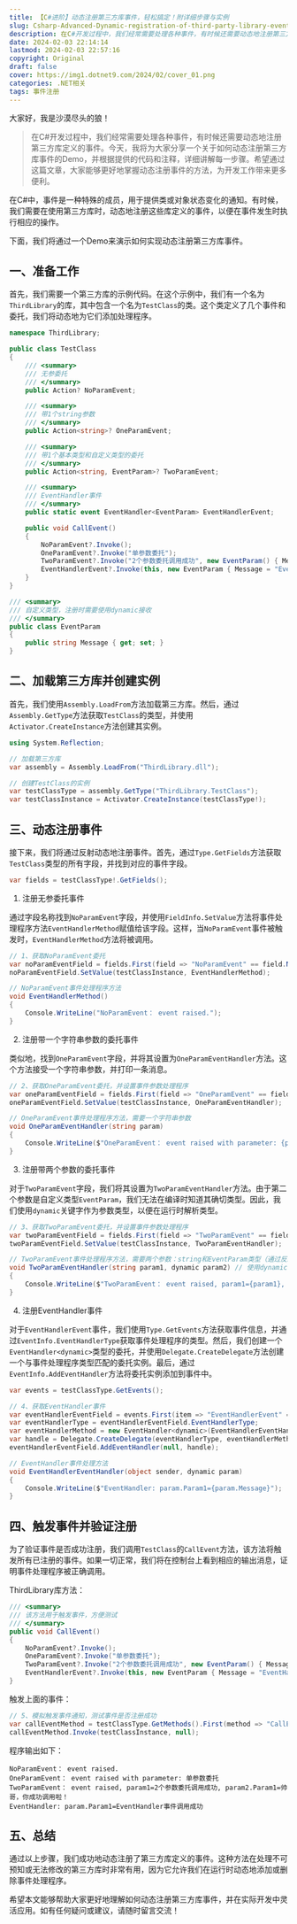 ```yaml
---
title: 【C#进阶】动态注册第三方库事件，轻松搞定！附详细步骤与实例
slug: Csharp-Advanced-Dynamic-registration-of-third-party-library-events-easy-to-handle-Attached-with-detailed-steps-and-demo
description: 在C#开发过程中，我们经常需要处理各种事件，有时候还需要动态地注册第三方库定义的事件。今天，我将为大家分享一个关于如何动态注册第三方库事件的Demo，并根据提供的代码和注释，详细讲解每一步骤。
date: 2024-02-03 22:14:14
lastmod: 2024-02-03 22:57:16
copyright: Original
draft: false
cover: https://img1.dotnet9.com/2024/02/cover_01.png
categories: .NET相关
tags: 事件注册
---
```


大家好，我是沙漠尽头的狼！

> 在C#开发过程中，我们经常需要处理各种事件，有时候还需要动态地注册第三方库定义的事件。今天，我将为大家分享一个关于如何动态注册第三方库事件的Demo，并根据提供的代码和注释，详细讲解每一步骤。希望通过这篇文章，大家能够更好地掌握动态注册事件的方法，为开发工作带来更多便利。

在C#中，事件是一种特殊的成员，用于提供类或对象状态变化的通知。有时候，我们需要在使用第三方库时，动态地注册这些库定义的事件，以便在事件发生时执行相应的操作。

下面，我们将通过一个Demo来演示如何实现动态注册第三方库事件。

## 一、准备工作

首先，我们需要一个第三方库的示例代码。在这个示例中，我们有一个名为`ThirdLibrary`的库，其中包含一个名为`TestClass`的类。这个类定义了几个事件和委托，我们将动态地为它们添加处理程序。

```csharp
namespace ThirdLibrary;

public class TestClass
{
    /// <summary>
    /// 无参委托
    /// </summary>
    public Action? NoParamEvent;

    /// <summary>
    /// 带1个string参数
    /// </summary>
    public Action<string>? OneParamEvent;

    /// <summary>
    /// 带1个基本类型和自定义类型的委托
    /// </summary>
    public Action<string, EventParam>? TwoParamEvent;

    /// <summary>
    /// EventHandler事件
    /// </summary>
    public static event EventHandler<EventParam> EventHandlerEvent;

    public void CallEvent()
    {
        NoParamEvent?.Invoke();
        OneParamEvent?.Invoke("单参数委托");
        TwoParamEvent?.Invoke("2个参数委托调用成功", new EventParam() { Message = "帅哥，你成功调用啦！" });
        EventHandlerEvent?.Invoke(this, new EventParam { Message = "EventHandler事件调用成功"});
    }
}

/// <summary>
/// 自定义类型，注册时需要使用dynamic接收
/// </summary>
public class EventParam
{
    public string Message { get; set; }
}
```

## 二、加载第三方库并创建实例

首先，我们使用`Assembly.LoadFrom`方法加载第三方库。然后，通过`Assembly.GetType`方法获取`TestClass`的类型，并使用`Activator.CreateInstance`方法创建其实例。

```csharp
using System.Reflection;

// 加载第三方库  
var assembly = Assembly.LoadFrom("ThirdLibrary.dll");

// 创建TestClass的实例  
var testClassType = assembly.GetType("ThirdLibrary.TestClass");
var testClassInstance = Activator.CreateInstance(testClassType!);
```

## 三、动态注册事件

接下来，我们将通过反射动态地注册事件。首先，通过`Type.GetFields`方法获取`TestClass`类型的所有字段，并找到对应的事件字段。

```csharp
var fields = testClassType!.GetFields();
```

1.  注册无参委托事件

通过字段名称找到`NoParamEvent`字段，并使用`FieldInfo.SetValue`方法将事件处理程序方法`EventHandlerMethod`赋值给该字段。这样，当`NoParamEvent`事件被触发时，`EventHandlerMethod`方法将被调用。

```csharp
// 1、获取NoParamEvent委托  
var noParamEventField = fields.First(field => "NoParamEvent" == field.Name);
noParamEventField.SetValue(testClassInstance, EventHandlerMethod);

// NoParamEvent事件处理程序方法  
void EventHandlerMethod()
{
    Console.WriteLine("NoParamEvent： event raised.");
}
```

2. 注册带一个字符串参数的委托事件

类似地，找到`OneParamEvent`字段，并将其设置为`OneParamEventHandler`方法。这个方法接受一个字符串参数，并打印一条消息。

```csharp
// 2、获取OneParamEvent委托，并设置事件参数处理程序  
var oneParamEventField = fields.First(field => "OneParamEvent" == field.Name);
oneParamEventField.SetValue(testClassInstance, OneParamEventHandler);

// OneParamEvent事件处理程序方法，需要一个字符串参数  
void OneParamEventHandler(string param)
{
    Console.WriteLine($"OneParamEvent： event raised with parameter: {param}");
}
```

3. 注册带两个参数的委托事件

对于`TwoParamEvent`字段，我们将其设置为`TwoParamEventHandler`方法。由于第二个参数是自定义类型`EventParam`，我们无法在编译时知道其确切类型。因此，我们使用`dynamic`关键字作为参数类型，以便在运行时解析类型。

```csharp
// 3、获取TwoParamEvent委托，并设置事件参数处理程序  
var twoParamEventField = fields.First(field => "TwoParamEvent" == field.Name);
twoParamEventField.SetValue(testClassInstance, TwoParamEventHandler);

// TwoParamEvent事件处理程序方法，需要两个参数：string和EventParam类型（通过反射传递，EventParam类型使用动态类型dynamic替换）  
void TwoParamEventHandler(string param1, dynamic param2) // 使用dynamic作为第二个参数的类型，并通过反射传递实际参数值  
{
    Console.WriteLine($"TwoParamEvent： event raised, param1={param1}, param2.Param1={param2.Message}");
}
```

4. 注册EventHandler事件

对于`EventHandlerEvent`事件，我们使用`Type.GetEvents`方法获取事件信息，并通过`EventInfo.EventHandlerType`获取事件处理程序的类型。然后，我们创建一个`EventHandler<dynamic>`类型的委托，并使用`Delegate.CreateDelegate`方法创建一个与事件处理程序类型匹配的委托实例。最后，通过`EventInfo.AddEventHandler`方法将委托实例添加到事件中。

```csharp
var events = testClassType.GetEvents();

// 4、获取EventHandler事件
var eventHandlerEventField = events.First(item => "EventHandlerEvent" == item.Name);
var eventHandlerType = eventHandlerEventField.EventHandlerType;
var eventHandlerMethod = new EventHandler<dynamic>(EventHandlerEventHandler);
var handle = Delegate.CreateDelegate(eventHandlerType, eventHandlerMethod.Method);
eventHandlerEventField.AddEventHandler(null, handle);

// EventHandler事件处理方法
void EventHandlerEventHandler(object sender, dynamic param)
{
    Console.WriteLine($"EventHandler: param.Param1={param.Message}");
}
```

## 四、触发事件并验证注册

为了验证事件是否成功注册，我们调用`TestClass`的`CallEvent`方法，该方法将触发所有已注册的事件。如果一切正常，我们将在控制台上看到相应的输出消息，证明事件处理程序被正确调用。

ThirdLibrary库方法：

```csharp
/// <summary>
/// 该方法用于触发事件，方便测试
/// </summary>
public void CallEvent()
{
    NoParamEvent?.Invoke();
    OneParamEvent?.Invoke("单参数委托");
    TwoParamEvent?.Invoke("2个参数委托调用成功", new EventParam() { Message = "帅哥，你成功调用啦！" });
    EventHandlerEvent?.Invoke(this, new EventParam { Message = "EventHandler事件调用成功" });
}
```

触发上面的事件：

```csharp
// 5、模拟触发事件通知，测试事件是否注册成功
var callEventMethod = testClassType.GetMethods().First(method => "CallEvent" == method.Name);
callEventMethod.Invoke(testClassInstance, null);
```

程序输出如下：

```shell
NoParamEvent： event raised.
OneParamEvent： event raised with parameter: 单参数委托
TwoParamEvent： event raised, param1=2个参数委托调用成功, param2.Param1=帅哥，你成功调用啦！
EventHandler: param.Param1=EventHandler事件调用成功
```

## 五、总结

通过以上步骤，我们成功地动态注册了第三方库定义的事件。这种方法在处理不可预知或无法修改的第三方库时非常有用，因为它允许我们在运行时动态地添加或删除事件处理程序。

希望本文能够帮助大家更好地理解如何动态注册第三方库事件，并在实际开发中灵活应用。如有任何疑问或建议，请随时留言交流！
